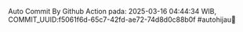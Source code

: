 Auto Commit By Github Action pada: 2025-03-16 04:44:34 WIB, COMMIT_UUID:f5061f6d-65c7-42fd-ae72-74d8d0c88b0f #autohijau🗿
